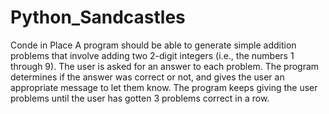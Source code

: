 # Python_Sandcastles
Conde in Place
A program should be able to generate simple addition problems that involve adding two 2-digit integers
(i.e., the numbers 1 through 9). The user is asked for an answer to each problem. The program determines
if the answer was correct or not, and gives the user an appropriate message to let them know. The program
keeps giving the user problems until the user has gotten 3 problems correct in a row.
